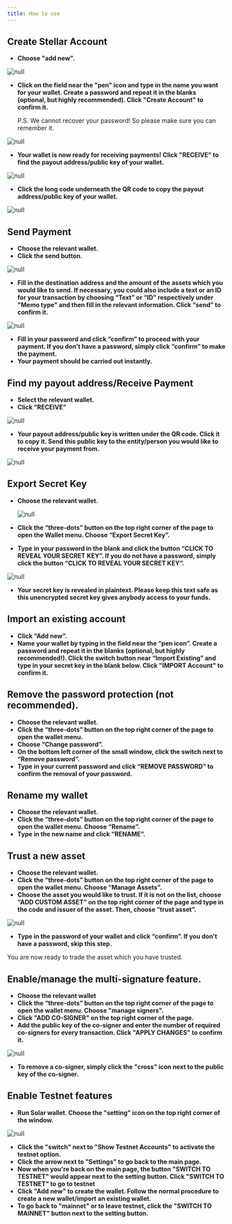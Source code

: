 ```yaml
---
title: How to use
---
```

## Create Stellar Account

* **Choose "add new".**

![null](/images/screen-shot-2019-02-18-at-12.32.48.png)

* **Click on the field near the "pen" icon and type in the name you want for your wallet. Create a password and repeat it in the blanks (optional, but highly recommended). Click "Create Account" to confirm it.**

   P.S. We cannot recover your password! So please make sure you can remember it.

![null](/images/rename-again.png)

* **Your wallet is now ready for receiving payments! Click "RECEIVE" to find the payout address/public key of your wallet.**

![null](/images/screen-shot-2019-02-18-at-10.35.36.png)

* **Click the long code underneath the QR code to copy the payout address/public key of your wallet.**

![null](/images/receive.png)

## Send Payment

* **Choose the relevant wallet.**
* **Click the send button.**

![null](/images/screen-shot-2019-02-18-at-10.35.36.png)

* **Fill in the destination address and the amount of the assets which you would like to send. If necessary, you could also include a text or an ID for your transaction by choosing “Text” or “ID” respectively under "Memo type" and then fill in the relevant information. Click “send” to confirm it.**

![null](/images/screen-shot-2019-02-15-at-17.54.08.png)

* **Fill in your password and click “confirm” to proceed with your payment. If you don’t have a password, simply click “confirm” to make the payment.**
* **Your payment should be carried out instantly.**

## Find my payout address/Receive Payment

* **Select the relevant wallet.**
* **Click “RECEIVE”**

![null](/images/screen-shot-2019-02-18-at-10.35.36.png)

* **Your payout address/public key is written under the QR code. Click it to copy it. Send this public key to the entity/person you would like to receive your payment from.**

![null](/images/receive.png)

## Export Secret Key

* **Choose the relevant wallet.**

   ![null](/images/choose-an-account.png)

* **Click the “three-dots” button on the top right corner of the page to open the Wallet menu. Choose “Export Secret Key”.**
* **Type in your password in the blank and click the button “CLICK TO REVEAL YOUR SECRET KEY”. If you do not have a password, simply click the button “CLICK TO REVEAL YOUR SECRET KEY”.**

![null](/images/screen-shot-2019-02-19-at-08.35.16.png)

* **Your secret key is revealed in plaintext. Please keep this text safe as this unencrypted secret key gives anybody access to your funds.**

## Import an existing account

* **Click “Add new”.**
* **Name your wallet by typing in the field near the “pen icon”. Create a password and repeat it in the blanks (optional, but highly recommended!). Click the switch button near “Import Existing” and type in your secret key in the blank below. Click "IMPORT Account" to confirm it.**



## **Remove the password protection (not recommended).**

* **Choose the relevant wallet.**
* **Click the “three-dots” button on the top right corner of the page to open the wallet menu.**
* **Choose “Change password”.**
* **On the bottom left corner of the small window, click the switch next to “Remove password”.**
* **Type in your current password and click “REMOVE PASSWORD” to confirm the removal of your password.**

## Rename my wallet

* **Choose the relevant wallet.**
* **Click the “three-dots” button on the top right corner of the page to open the wallet menu. Choose “Rename”.**
* **Type in the new name and click “RENAME”.**

## Trust a new asset

* **Choose the relevant wallet.**
* **Click the “three-dots” button on the top right corner of the page to open the wallet menu.  Choose “Manage Assets”.**
* **Choose the asset you would like to trust. If it is not on the list, choose “ADD CUSTOM ASSET” on the top right corner of the page and type in the code and issuer of the asset. Then, choose “trust asset”.**

![null](/images/screen-shot-2019-02-18-at-11.43.16.png)

* **Type in the password of your wallet and click “confirm”. If you don't have a password, skip this step.**

You are now ready to trade the asset which you have trusted.

## Enable/manage the multi-signature feature.

* **Choose the relevant wallet**
* **Click the “three-dots” button on the top right corner of the page to open the wallet menu. Choose "manage signers".**
* **Click "ADD CO-SIGNER" on the top right corner of the page.**
* **Add the public key of the co-signer and enter the number of required co-signers for every transaction. Click "APPLY CHANGES" to confirm it.**

![null](/images/cosigners.png)

* **To remove a co-signer, simply click the "cross" icon next to the public key of the co-signer.**

## Enable Testnet features

* **Run Solar wallet. Choose the "setting" icon on the top right corner of the window.**

![null](/images/screen-shot-2019-02-18-at-12.01.13.png)

* **Click the "switch" next to "Show Testnet Accounts" to activate the testnet option.**
* **Click the arrow next to "Settings" to go back to the main page.**
* **Now when you're back on the main page, the button "SWITCH TO TESTNET" would appear next to the setting button. Click "SWITCH TO TESTNET" to go to testnet**
* **Click "Add new" to create the wallet. Follow the normal procedure to create a new wallet/import an existing wallet.**
* **To go back to "mainnet" or to leave testnet, click the "SWITCH TO MAINNET" button next to the setting button.**
